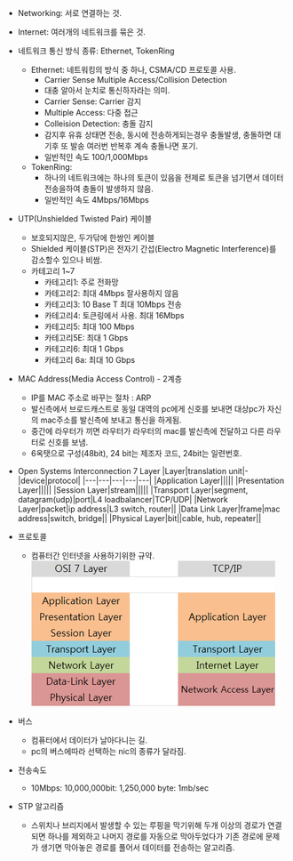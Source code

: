 * Networking: 서로 연결하는 것.
* Internet: 여러개의 네트워크를 묶은 것.
* 네트워크 통신 방식 종류: Ethernet, TokenRing
  * Ethernet: 네트워킹의 방식 중 하나, CSMA/CD 프로토콜 사용.
    * Carrier Sense Multiple Access/Collision Detection
    * 대충 알아서 눈치로 통신하자라는 의미.
    * Carrier Sense: Carrier 감지
    * Multiple Access: 다중 접근
    * Colleision Detection: 충돌 감지
    * 감지후 유휴 상태면 전송, 동시에 전송하게되는경우 충돌발생, 충돌하면 대기후 또 발송 여러번 반복후 계속 충돌나면 포기.
    * 일반적인 속도 100/1,000Mbps
  * TokenRing: 
    * 하나의 네트워크에는 하나의 토큰이 있음을 전제로 토큰을 넘기면서 데이터 전송을하여 충돌이 발생하지 않음.
    * 일반적인 속도 4Mbps/16Mbps
* UTP(Unshielded Twisted Pair) 케이블
  * 보호되지않은, 두가닦에 한쌍인 케이블
  * Shielded 케이블(STP)은 전자기 간섭(Electro Magnetic Interference)를 감소할수 있으나 비쌈.
  * 카테고리 1~7
    * 카테고리1: 주로 전화망
    * 카테고리2: 최대 4Mbps 잘사용하지 않음
    * 카테고리3: 10 Base T 최대 10Mbps 전송
    * 카테고리4: 토큰링에서 사용. 최대 16Mbps
    * 카테고리5: 최대 100 Mbps
    * 카테고리5E: 최대 1 Gbps
    * 카테고리6: 최대 1 Gbps
    * 카테고리 6a: 최대 10 Gbps
* MAC Address(Media Access Control) - 2계층
  * IP를 MAC 주소로 바꾸는 절차 : ARP
  * 발신측에서 브로드캐스트로 동일 대역의 pc에게 신호를 보내면 대상pc가 자신의 mac주소를 발신측에 보내고 통신을 하게됨.
  * 중간에 라우터가 끼면 라우터가 라우터의 mac를 발신측에 전달하고 다른 라우터로 신호를 보냄.
  * 6옥탯으로 구성(48bit), 24 bit는 제조자 코드, 24bit는 일련번호.
* Open Systems Interconnection 7 Layer
  |Layer|translation unit|-|device|protocol|
  |---|---|---|---|---|
  |Application Layer|||||
  |Presentation Layer|||||
  |Session Layer|stream|||||
  |Transport Layer|segment, datagram(udp)|port|L4 loadbalancer|TCP/UDP|
  |Network Layer|packet|ip address|L3 switch, router||
  |Data Link Layer|frame|mac address|switch, bridge||
  |Physical Layer|bit||cable, hub, repeater||
* 프로토콜
  * 컴퓨터간 인터넷을 사용하기위한 규약.
  ![Alt text](image.png)

* 버스
  * 컴퓨터에서 데이터가 날아다니는 길.
  * pc의 버스에따라 선택하는 nic의 종류가 달라짐.

* 전송속도
  * 10Mbps: 10,000,000bit: 1,250,000 byte: 1mb/sec
* STP 알고리즘
  * 스위치나 브리지에서 발생할 수 있는 루핑을 막기위해 두개 이상의 경로가 연결되면 하나를 제외하고 나머지 경로를 자동으로 막아두었다가 기존 경로에 문제가 생기면 막아놓은 경로를 풀어서 데이터를 전송하는 알고리즘.
  